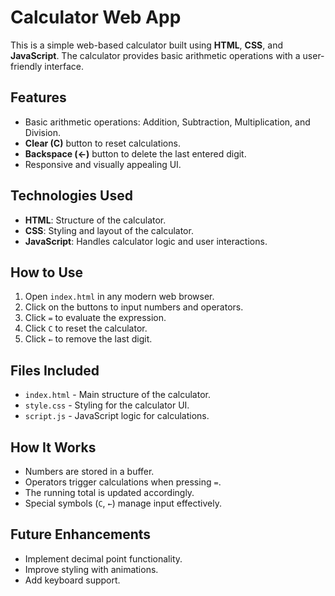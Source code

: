 # Calculator Web App

This is a simple web-based calculator built using **HTML**, **CSS**, and **JavaScript**. The calculator provides basic arithmetic operations with a user-friendly interface.

## Features

- Basic arithmetic operations: Addition, Subtraction, Multiplication, and Division.
- **Clear (C)** button to reset calculations.
- **Backspace (←)** button to delete the last entered digit.
- Responsive and visually appealing UI.

## Technologies Used

- **HTML**: Structure of the calculator.
- **CSS**: Styling and layout of the calculator.
- **JavaScript**: Handles calculator logic and user interactions.

## How to Use

1. Open `index.html` in any modern web browser.
2. Click on the buttons to input numbers and operators.
3. Click `=` to evaluate the expression.
4. Click `C` to reset the calculator.
5. Click `←` to remove the last digit.

## Files Included

- `index.html` - Main structure of the calculator.
- `style.css` - Styling for the calculator UI.
- `script.js` - JavaScript logic for calculations.

## How It Works

- Numbers are stored in a buffer.
- Operators trigger calculations when pressing `=`.
- The running total is updated accordingly.
- Special symbols (`C`, `←`) manage input effectively.

## Future Enhancements

- Implement decimal point functionality.
- Improve styling with animations.
- Add keyboard support.
